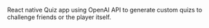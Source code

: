 React native Quiz app using OpenAI API to generate custom quizs to challenge friends or the player itself.
